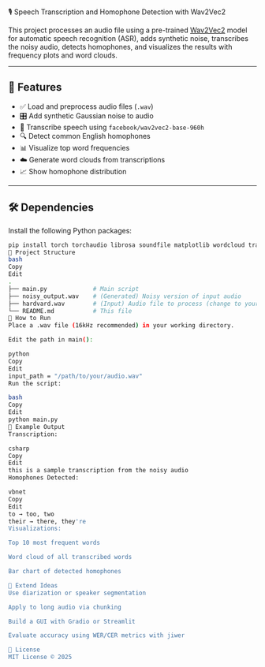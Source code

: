 🎙️ Speech Transcription and Homophone Detection with Wav2Vec2

This project processes an audio file using a pre-trained [Wav2Vec2](https://huggingface.co/facebook/wav2vec2-base-960h) model for automatic speech recognition (ASR), adds synthetic noise, transcribes the noisy audio, detects homophones, and visualizes the results with frequency plots and word clouds.

---

## 🧠 Features

- ✅ Load and preprocess audio files (`.wav`)
- 🎛️ Add synthetic Gaussian noise to audio
- 🧾 Transcribe speech using `facebook/wav2vec2-base-960h`
- 🔍 Detect common English homophones
- 📊 Visualize top word frequencies
- ☁️ Generate word clouds from transcriptions
- 📈 Show homophone distribution

---

## 🛠️ Dependencies

Install the following Python packages:

```bash
pip install torch torchaudio librosa soundfile matplotlib wordcloud transformers
📂 Project Structure
bash
Copy
Edit
.
├── main.py             # Main script
├── noisy_output.wav    # (Generated) Noisy version of input audio
├── hardvard.wav        # (Input) Audio file to process (change to your own)
└── README.md           # This file
🚀 How to Run
Place a .wav file (16kHz recommended) in your working directory.

Edit the path in main():

python
Copy
Edit
input_path = "/path/to/your/audio.wav"
Run the script:

bash
Copy
Edit
python main.py
🧠 Example Output
Transcription:

csharp
Copy
Edit
this is a sample transcription from the noisy audio
Homophones Detected:

vbnet
Copy
Edit
to → too, two
their → there, they're
Visualizations:

Top 10 most frequent words

Word cloud of all transcribed words

Bar chart of detected homophones

🧩 Extend Ideas
Use diarization or speaker segmentation

Apply to long audio via chunking

Build a GUI with Gradio or Streamlit

Evaluate accuracy using WER/CER metrics with jiwer

📄 License
MIT License © 2025
